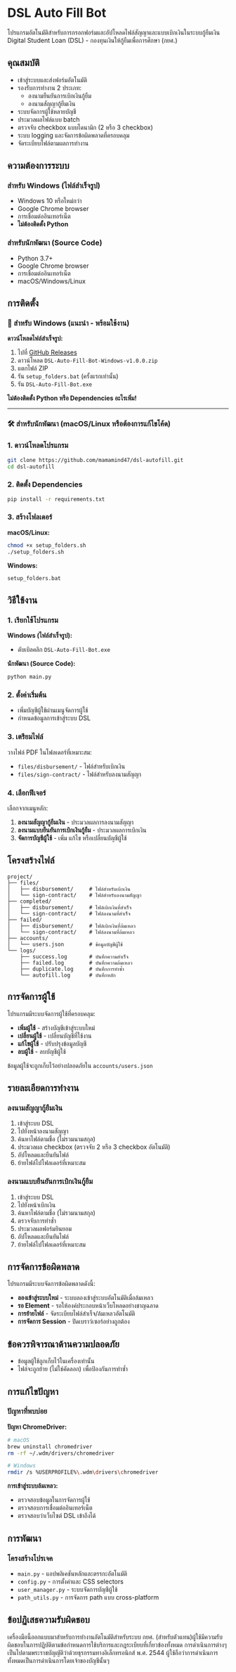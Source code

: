 # DSL Auto Fill Bot

โปรแกรมอัตโนมัติสำหรับการกรอกฟอร์มและอัปโหลดไฟล์สัญญาและแบบเบิกเงินในระบบกู้ยืมเงิน Digital Student Loan (DSL) - กองทุนเงินให้กู้ยืมเพื่อการศึกษา (กยศ.)

## คุณสมบัติ

- เข้าสู่ระบบและส่งฟอร์มอัตโนมัติ
- รองรับการทำงาน 2 ประเภท:
  - ลงนามยืนยันการเบิกเงินกู้ยืม
  - ลงนามสัญญากู้ยืมเงิน
- ระบบจัดการผู้ใช้หลายบัญชี
- ประมวลผลไฟล์แบบ batch
- ตรวจจับ checkbox แบบไดนามิก (2 หรือ 3 checkbox)
- ระบบ logging และจัดการข้อผิดพลาดที่ครอบคลุม
- จัดระเบียบไฟล์ตามผลการทำงาน

## ความต้องการระบบ

### สำหรับ Windows (ไฟล์สำเร็จรูป)
- Windows 10 หรือใหม่กว่า
- Google Chrome browser
- การเชื่อมต่ออินเทอร์เน็ต
- **ไม่ต้องติดตั้ง Python**

### สำหรับนักพัฒนา (Source Code)
- Python 3.7+
- Google Chrome browser
- การเชื่อมต่ออินเทอร์เน็ต
- macOS/Windows/Linux

## การติดตั้ง

### 🚀 สำหรับ Windows (แนะนำ - พร้อมใช้งาน)

**ดาวน์โหลดไฟล์สำเร็จรูป:**
1. ไปที่ [GitHub Releases](https://github.com/mamamind47/dsl-autofill/releases)
2. ดาวน์โหลด `DSL-Auto-Fill-Bot-Windows-v1.0.0.zip`
3. แตกไฟล์ ZIP
4. รัน `setup_folders.bat` (ครั้งแรกเท่านั้น)
5. รัน `DSL-Auto-Fill-Bot.exe`

**ไม่ต้องติดตั้ง Python หรือ Dependencies อะไรเพิ่ม!**

---

### 🛠️ สำหรับนักพัฒนา (macOS/Linux หรือต้องการแก้ไขโค้ด)

### 1. ดาวน์โหลดโปรแกรม
```bash
git clone https://github.com/mamamind47/dsl-autofill.git
cd dsl-autofill
```

### 2. ติดตั้ง Dependencies
```bash
pip install -r requirements.txt
```

### 3. สร้างโฟลเดอร์
**macOS/Linux:**
```bash
chmod +x setup_folders.sh
./setup_folders.sh
```

**Windows:**
```cmd
setup_folders.bat
```

## วิธีใช้งาน

### 1. เรียกใช้โปรแกรม

**Windows (ไฟล์สำเร็จรูป):**
- ดับเบิลคลิก `DSL-Auto-Fill-Bot.exe`

**นักพัฒนา (Source Code):**
```bash
python main.py
```

### 2. ตั้งค่าเริ่มต้น
- เพิ่มบัญชีผู้ใช้ผ่านเมนูจัดการผู้ใช้
- กำหนดข้อมูลการเข้าสู่ระบบ DSL

### 3. เตรียมไฟล์
วางไฟล์ PDF ในโฟลเดอร์ที่เหมาะสม:
- `files/disbursement/` - ไฟล์สำหรับเบิกเงิน
- `files/sign-contract/` - ไฟล์สำหรับลงนามสัญญา

### 4. เลือกฟีเจอร์
เลือกจากเมนูหลัก:
1. **ลงนามสัญญากู้ยืมเงิน** - ประมวลผลการลงนามสัญญา
2. **ลงนามแบบยืนยันการเบิกเงินกู้ยืม** - ประมวลผลการเบิกเงิน
3. **จัดการบัญชีผู้ใช้** - เพิ่ม แก้ไข หรือเปลี่ยนบัญชีผู้ใช้

## โครงสร้างไฟล์

```
project/
├── files/
│   ├── disbursement/     # ไฟล์สำหรับเบิกเงิน
│   └── sign-contract/    # ไฟล์สำหรับลงนามสัญญา
├── completed/
│   ├── disbursement/     # ไฟล์เบิกเงินที่สำเร็จ
│   └── sign-contract/    # ไฟล์ลงนามที่สำเร็จ
├── failed/
│   ├── disbursement/     # ไฟล์เบิกเงินที่ล้มเหลว
│   └── sign-contract/    # ไฟล์ลงนามที่ล้มเหลว
├── accounts/
│   └── users.json        # ข้อมูลบัญชีผู้ใช้
└── logs/
    ├── success.log       # บันทึกความสำเร็จ
    ├── failed.log        # บันทึกความล้มเหลว
    ├── duplicate.log     # บันทึกการทำซ้ำ
    └── autofill.log      # บันทึกหลัก
```


## การจัดการผู้ใช้

โปรแกรมมีระบบจัดการผู้ใช้ที่ครอบคลุม:

- **เพิ่มผู้ใช้** - สร้างบัญชีเข้าสู่ระบบใหม่
- **เปลี่ยนผู้ใช้** - เปลี่ยนบัญชีที่ใช้งาน
- **แก้ไขผู้ใช้** - ปรับปรุงข้อมูลบัญชี
- **ลบผู้ใช้** - ลบบัญชีผู้ใช้

ข้อมูลผู้ใช้จะถูกเก็บไว้อย่างปลอดภัยใน `accounts/users.json`

## รายละเอียดการทำงาน

### ลงนามสัญญากู้ยืมเงิน
1. เข้าสู่ระบบ DSL
2. ไปยังหน้าลงนามสัญญา
3. ค้นหาไฟล์ตามชื่อ (ไม่รวมนามสกุล)
4. ประมวลผล checkbox (ตรวจจับ 2 หรือ 3 checkbox อัตโนมัติ)
5. อัปโหลดและยืนยันไฟล์
6. ย้ายไฟล์ไปโฟลเดอร์ที่เหมาะสม

### ลงนามแบบยืนยันการเบิกเงินกู้ยืม
1. เข้าสู่ระบบ DSL
2. ไปยังหน้าเบิกเงิน
3. ค้นหาไฟล์ตามชื่อ (ไม่รวมนามสกุล)
4. ตรวจจับการทำซ้ำ
5. ประมวลผลฟอร์มยินยอม
6. อัปโหลดและยืนยันไฟล์
7. ย้ายไฟล์ไปโฟลเดอร์ที่เหมาะสม

## การจัดการข้อผิดพลาด

โปรแกรมมีระบบจัดการข้อผิดพลาดดังนี้:

- **ลองเข้าสู่ระบบใหม่** - ระบบลองเข้าสู่ระบบอัตโนมัติเมื่อล้มเหลว
- **รอ Element** - รอให้องค์ประกอบหน้าเว็บโหลดอย่างชาญฉลาด
- **การย้ายไฟล์** - จัดระเบียบไฟล์สำเร็จ/ล้มเหลวอัตโนมัติ
- **การจัดการ Session** - ปิดเบราว์เซอร์อย่างถูกต้อง


## ข้อควรพิจารณาด้านความปลอดภัย
- ข้อมูลผู้ใช้ถูกเก็บไว้ในเครื่องเท่านั้น
- ไฟล์จะถูกย้าย (ไม่ใช่คัดลอก) เพื่อป้องกันการทำซ้ำ

## การแก้ไขปัญหา

### ปัญหาที่พบบ่อย

**ปัญหา ChromeDriver:**
```bash
# macOS
brew uninstall chromedriver
rm -rf ~/.wdm/drivers/chromedriver

# Windows  
rmdir /s %USERPROFILE%\.wdm\drivers\chromedriver
```

**การเข้าสู่ระบบล้มเหลว:**
- ตรวจสอบข้อมูลในการจัดการผู้ใช้
- ตรวจสอบการเชื่อมต่ออินเทอร์เน็ต
- ตรวจสอบว่าเว็บไซต์ DSL เข้าถึงได้

## การพัฒนา

### โครงสร้างโปรเจค
- `main.py` - แอปพลิเคชันหลักและตรรกะอัตโนมัติ
- `config.py` - การตั้งค่าและ CSS selectors
- `user_manager.py` - ระบบจัดการบัญชีผู้ใช้
- `path_utils.py` - การจัดการ path แบบ cross-platform


## ข้อปฏิเสธความรับผิดชอบ

เครื่องมือนี้ออกแบบมาสำหรับการทำงานอัตโนมัติสำหรับระบบ กยศ. (สำหรับตัวแทน)ผู้ใช้มีความรับผิดชอบในการปฏิบัติตามข้อกำหนดการใช้บริการและกฎระเบียบที่เกี่ยวข้องทั้งหมด
การดำเนินการต่างๆ เป็นไปตามพระราชบัญญัติว่าด้วยธุรกรรมทางอิเล็กทรอนิกส์ พ.ศ. 2544 
ผู้ใช้ถือว่าการดำเนินการทั้งหมดเป็นการดำเนินการโดยเจ้าของบัญชีนั้นๆ